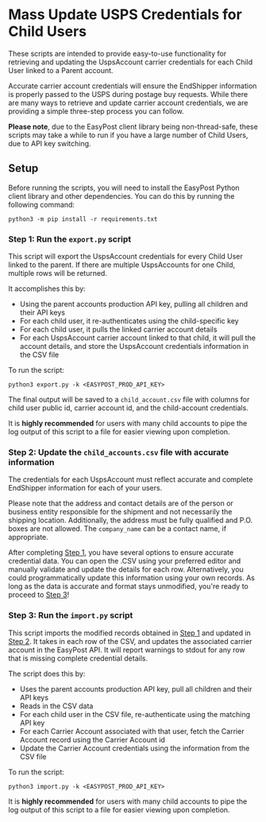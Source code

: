 # Mass Update USPS Credentials for Child Users

These scripts are intended to provide easy-to-use functionality for retrieving and updating the UspsAccount carrier credentials for each Child User linked to a Parent account.

Accurate carrier account credentials will ensure the EndShipper information is properly passed to the USPS during postage buy requests. While there are many ways to retrieve and update carrier account credentials, we are providing a simple three-step process you can follow.

**Please note**, due to the EasyPost client library being non-thread-safe, these scripts may take a while to run if you have a large number of Child Users, due to API key switching.

## Setup

Before running the scripts, you will need to install the EasyPost Python client library and other dependencies. You can do this by running the following command:

`python3 -m pip install -r requirements.txt`

### Step 1: Run the `export.py` script

This script will export the UspsAccount credentials for every Child User linked to the parent. If there are multiple UspsAccounts for one Child, multiple rows will be returned.

It accomplishes this by:

- Using the parent accounts production API key, pulling all children and their API keys
- For each child user, it re-authenticates using the child-specific key
- For each child user, it pulls the linked carrier account details
- For each UspsAccount carrier account linked to that child, it will pull the account details, and store the UspsAccount credentials information in the CSV file

To run the script:

`python3 export.py -k <EASYPOST_PROD_API_KEY>`

The final output will be saved to a `child_account.csv` file with columns for child user public id, carrier account id, and the child-account credentials.

It is **highly recommended** for users with many child accounts to pipe the log output of this script to a file for easier viewing upon completion.

### Step 2: Update the `child_accounts.csv` file with accurate information

The credentials for each UspsAccount must reflect accurate and complete EndShipper information for each of your users.

Please note that the address and contact details are of the person or business entity responsible for the shipment and not necessarily the shipping location. Additionally, the address must be fully qualified and P.O. boxes are not allowed. The `company_name` can be a contact name, if appropriate.

After completing [Step 1](#step-1-run-the-exportpy-script), you have several options to ensure accurate credential data. You can open the .CSV using your preferred editor and manually validate and update the details for each row. Alternatively, you could programmatically update this information using your own records. As long as the data is accurate and format stays unmodified, you're ready to proceed to [Step 3](#step-3-run-the-importpy-script)!

### Step 3: Run the `import.py` script

This script imports the modified records obtained in [Step 1](#step-1-run-the-exportpy-script) and updated in [Step 2](#step-2-update-the-child_accountscsv-file-with-accurate-information). It takes in each row of the CSV, and updates the associated carrier account in the EasyPost API. It will report warnings to stdout for any row that is missing complete credential details.

The script does this by:

- Uses the parent accounts production API key, pull all children and their API keys
- Reads in the CSV data
- For each child user in the CSV file, re-authenticate using the matching API key
- For each Carrier Account associated with that user, fetch the Carrier Account record using the Carrier Account id
- Update the Carrier Account credentials using the information from the CSV file

To run the script:

`python3 import.py -k <EASYPOST_PROD_API_KEY>`

It is **highly recommended** for users with many child accounts to pipe the log output of this script to a file for easier viewing upon completion.
